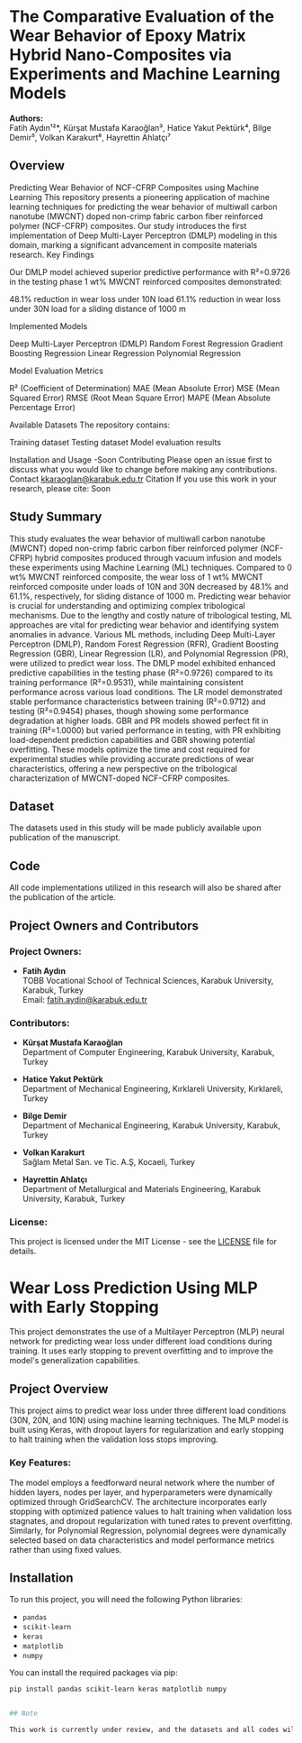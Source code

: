# The Comparative Evaluation of the Wear Behavior of Epoxy Matrix Hybrid Nano-Composites via Experiments and Machine Learning Models

**Authors:**  
Fatih Aydın¹²*, Kürşat Mustafa Karaoğlan³, Hatice Yakut Pektürk⁴, Bilge Demir⁵, Volkan Karakurt⁶, Hayrettin Ahlatçı⁷

## Overview

Predicting Wear Behavior of NCF-CFRP Composites using Machine Learning
This repository presents a pioneering application of machine learning techniques for predicting the wear behavior of multiwall carbon nanotube (MWCNT) doped non-crimp fabric carbon fiber reinforced polymer (NCF-CFRP) composites. Our study introduces the first implementation of Deep Multi-Layer Perceptron (DMLP) modeling in this domain, marking a significant advancement in composite materials research.
Key Findings

Our DMLP model achieved superior predictive performance with R²=0.9726 in the testing phase
1 wt% MWCNT reinforced composites demonstrated:

48.1% reduction in wear loss under 10N load
61.1% reduction in wear loss under 30N load
for a sliding distance of 1000 m

Implemented Models

Deep Multi-Layer Perceptron (DMLP)
Random Forest Regression
Gradient Boosting Regression
Linear Regression
Polynomial Regression

Model Evaluation Metrics

R² (Coefficient of Determination)
MAE (Mean Absolute Error)
MSE (Mean Squared Error)
RMSE (Root Mean Square Error)
MAPE (Mean Absolute Percentage Error)

Available Datasets
The repository contains:

Training dataset
Testing dataset
Model evaluation results

Installation and Usage
-Soon
Contributing
Please open an issue first to discuss what you would like to change before making any contributions.
Contact
kkaraoglan@karabuk.edu.tr
Citation
If you use this work in your research, please cite:
Soon

## Study Summary

This study evaluates the wear behavior of multiwall carbon nanotube (MWCNT) doped non-crimp fabric carbon fiber reinforced polymer (NCF-CFRP) hybrid composites produced through vacuum infusion and models these experiments using Machine Learning (ML) techniques. Compared to 0 wt% MWCNT reinforced composite, the wear loss of 1 wt% MWCNT reinforced composite under loads of 10N and 30N decreased by 48.1% and 61.1%, respectively, for sliding distance of 1000 m. Predicting wear behavior is crucial for understanding and optimizing complex tribological mechanisms. Due to the lengthy and costly nature of tribological testing, ML approaches are vital for predicting wear behavior and identifying system anomalies in advance.
Various ML methods, including Deep Multi-Layer Perceptron (DMLP), Random Forest Regression (RFR), Gradient Boosting Regression (GBR), Linear Regression (LR), and Polynomial Regression (PR), were utilized to predict wear loss. The DMLP model exhibited enhanced predictive capabilities in the testing phase (R²=0.9726) compared to its training performance (R²=0.9531), while maintaining consistent performance across various load conditions. The LR model demonstrated stable performance characteristics between training (R²=0.9712) and testing (R²=0.9454) phases, though showing some performance degradation at higher loads. GBR and PR models showed perfect fit in training (R²=1.0000) but varied performance in testing, with PR exhibiting load-dependent prediction capabilities and GBR showing potential overfitting. These models optimize the time and cost required for experimental studies while providing accurate predictions of wear characteristics, offering a new perspective on the tribological characterization of MWCNT-doped NCF-CFRP composites.

## Dataset

The datasets used in this study will be made publicly available upon publication of the manuscript.

## Code

All code implementations utilized in this research will also be shared after the publication of the article.

## Project Owners and Contributors

### Project Owners:
- **Fatih Aydın**  
  TOBB Vocational School of Technical Sciences, Karabuk University, Karabuk, Turkey  
  Email: [fatih.aydin@karabuk.edu.tr](mailto:fatih.aydin@karabuk.edu.tr)

### Contributors:
- **Kürşat Mustafa Karaoğlan**  
  Department of Computer Engineering, Karabuk University, Karabuk, Turkey

- **Hatice Yakut Pektürk**  
  Department of Mechanical Engineering, Kırklareli University, Kırklareli, Turkey

- **Bilge Demir**  
  Department of Mechanical Engineering, Karabuk University, Karabuk, Turkey

- **Volkan Karakurt**  
  Sağlam Metal San. ve Tic. A.Ş, Kocaeli, Turkey

- **Hayrettin Ahlatçı**  
  Department of Metallurgical and Materials Engineering, Karabuk University, Karabuk, Turkey

### License:
This project is licensed under the MIT License - see the [LICENSE](LICENSE) file for details.


# Wear Loss Prediction Using MLP with Early Stopping

This project demonstrates the use of a Multilayer Perceptron (MLP) neural network for predicting wear loss under different load conditions during training. It uses early stopping to prevent overfitting and to improve the model's generalization capabilities.

## Project Overview
This project aims to predict wear loss under three different load conditions (30N, 20N, and 10N) using machine learning techniques. The MLP model is built using Keras, with dropout layers for regularization and early stopping to halt training when the validation loss stops improving.

### Key Features:
The model employs a feedforward neural network where the number of hidden layers, nodes per layer, and hyperparameters were dynamically optimized through GridSearchCV. The architecture incorporates early stopping with optimized patience values to halt training when validation loss stagnates, and dropout regularization with tuned rates to prevent overfitting. Similarly, for Polynomial Regression, polynomial degrees were dynamically selected based on data characteristics and model performance metrics rather than using fixed values.

## Installation

To run this project, you will need the following Python libraries:

- `pandas`
- `scikit-learn`
- `keras`
- `matplotlib`
- `numpy`

You can install the required packages via pip:
```bash
pip install pandas scikit-learn keras matplotlib numpy


## Note

This work is currently under review, and the datasets and all codes will be shared following the publication of the manuscript.
